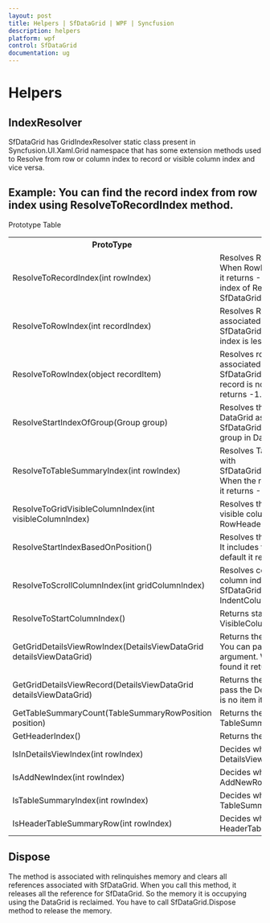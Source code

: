 ```yaml
---
layout: post
title: Helpers | SfDataGrid | WPF | Syncfusion
description: helpers
platform: wpf
control: SfDataGrid
documentation: ug
---
```


# Helpers

## IndexResolver

SfDataGrid has GridIndexResolver static class present in Syncfusion.UI.Xaml.Grid namespace that has some extension methods used to Resolve from row or column index to record or visible column index and vice versa. 

## Example: You can find the record index from row index using ResolveToRecordIndex method.

Prototype Table

<table>
<tr>
<th>
ProtoType</th><th>
Description</th></tr>
<tr>
<td>
ResolveToRecordIndex(int rowIndex)</td><td>
Resolves Record index from the RowIndex. When RowIndex does not find any records it returns -1. RecordIndex denotes the index of Record in SfDataGrid.View.Records</td></tr>
<tr>
<td>
ResolveToRowIndex(int recordIndex)</td><td>
Resolves RowIndex from the record index associated with SfDataGrid.View.Records.When record index is lesser than 0 it returns the -1.</td></tr>
<tr>
<td>
ResolveToRowIndex(object recordItem)</td><td>
Resolves row index from the record associated with SfDataGrid.View.Records.When the given record is not available in the collection it returns -1.</td></tr>
<tr>
<td>
ResolveStartIndexOfGroup(Group group)</td><td>
Resolves the start index of group in DataGrid associated with SfDataGrid.View.Groups.When there is no group in DataGrid it returns -1.</td></tr>
<tr>
<td>
ResolveToTableSummaryIndex(int rowIndex)</td><td>
Resolves TableSummaryIndex associated with SfDataGrid.View.Records.TableSummaries. When the row is not a TableSummaryRow, it returns -1.</td></tr>
<tr>
<td>
ResolveToGridVisibleColumnIndex(int visibleColumnIndex)</td><td>
Resolves the GridColumn index from the visible column index. It excludes the RowHeader and IndentColumn.</td></tr>
<tr>
<td>
ResolveStartIndexBasedOnPosition()</td><td>
Resolves the start index based on position. It includes the stacked header also. By default it returns 0.</td></tr>
<tr>
<td>
ResolveToScrollColumnIndex(int gridColumnIndex)</td><td>
Resolves column index from the Grid column index associated with SfDataGrid.Columns.It includes the IndentColumn and RowHeader also.</td></tr>
<tr>
<td>
ResolveToStartColumnIndex()</td><td>
Returns start column index of the VisibleColumn. </td></tr>
<tr>
<td>
GetGridDetailsViewRowIndex(DetailsViewDataGrid detailsViewDataGrid)</td><td>
Returns the RowIndex of DetailsViewGrid. You can pass the DetailsViewDataGrid as argument. When the DetailsView is not found it returns the -1.</td></tr>
<tr>
<td>
GetGridDetailsViewRecord(DetailsViewDataGrid detailsViewDataGrid)</td><td>
Returns the DetailsView record. You can pass the DetailsViewDataGrid.When there is no item it returns null value.</td></tr>
<tr>
<td>
GetTableSummaryCount(TableSummaryRowPosition position)</td><td>
Returns the TableSummary count from TableSummaryRowPosition.Position. </td></tr>
<tr>
<td>
GetHeaderIndex()</td><td>
Returns the header row index.</td></tr>
<tr>
<td>
IsInDetailsViewIndex(int rowIndex)</td><td>
Decides whether the given row index is DetailsView index or not.</td></tr>
<tr>
<td>
IsAddNewIndex(int rowIndex)</td><td>
Decides whether the given row index is AddNewRow index or not.</td></tr>
<tr>
<td>
IsTableSummaryIndex(int rowIndex)</td><td>
Decides whether the given row index is TableSummary index or not.</td></tr>
<tr>
<td>
IsHeaderTableSummaryRow(int rowIndex)</td><td>
Decides whether the given row index is HeaderTableSummaryRow or not.</td></tr>
</table>


## Dispose

The method is associated with relinquishes memory and clears all references associated with SfDataGrid. When you call this method, it releases all the reference for SfDataGrid. So the memory it is occupying using the DataGrid is reclaimed. You have to call SfDataGrid.Dispose method to release the memory.



